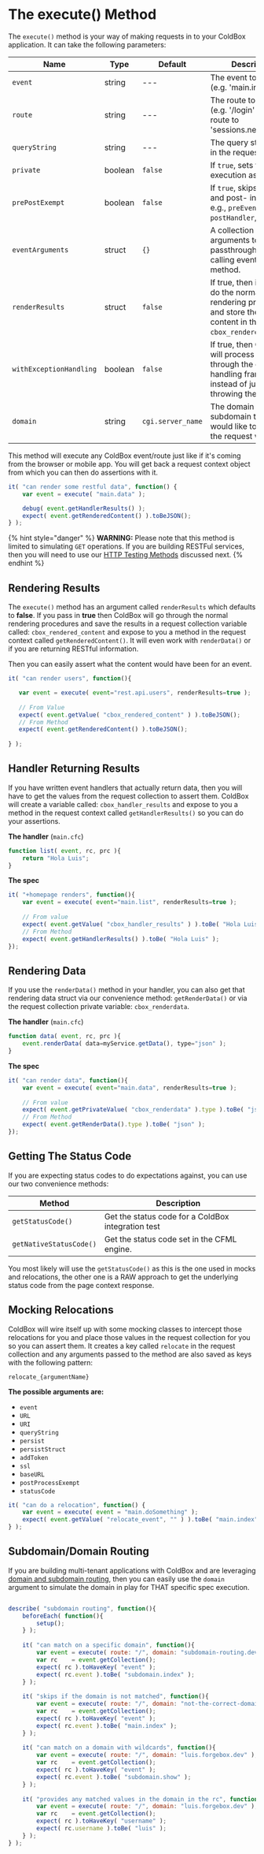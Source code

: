 # The execute() Method

The `execute()` method is your way of making requests in to your ColdBox application. It can take the following parameters:

| Name                    | Type    | Default           | Description                                                                                                                          |
| ----------------------- | ------- | ----------------- | ------------------------------------------------------------------------------------------------------------------------------------ |
| `event`                 | string  | ---               | The event to execute (e.g. 'main.index')                                                                                             |
| `route`                 | string  | ---               | The route to execute (e.g. '/login' which may route to 'sessions.new')                                                               |
| `queryString`           | string  | ---               | The query string to use in the request                                                                                               |
| `private`               | boolean | `false`           | If `true`, sets the event execution as private.                                                                                      |
| `prePostExempt`         | boolean | `false`           | If `true`, skips the pre- and post- interceptors. e.g., `preEvent`, `postHandler`, etc.                                              |
| `eventArguments`        | struct  | `{}`              | A collection of arguments to passthrough to the calling event handler method.                                                        |
| `renderResults`         | struct  | `false`           | If true, then it will try to do the normal rendering procedures and store the rendered content in the RC as `cbox_rendered_content`. |
| `withExceptionHandling` | boolean | `false`           | If true, then ColdBox will process any errors through the exception handling framework instead of just throwing the error.           |
| `domain`                | string  | `cgi.server_name` | The domain or subdomain that you would like to simulate the request with.                                                            |

This method will execute any ColdBox event/route just like if it's coming from the browser or mobile app.  You will get back a request context object from which you can then do assertions with it.

```javascript
it( "can render some restful data", function() {
    var event = execute( "main.data" );

    debug( event.getHandlerResults() );
    expect( event.getRenderedContent() ).toBeJSON();
} );
```

{% hint style="danger" %}
**WARNING:** Please note that this method is limited to simulating `GET` operations.  If you are building RESTFul services, then you will need to use our [HTTP Testing Methods](http-testing-methods.md) discussed next.
{% endhint %}

## Rendering Results

The `execute()` method has an argument called `renderResults` which defaults to **false**. If you pass in **true** then ColdBox will go through the normal rendering procedures and save the results in a request collection variable called: `cbox_rendered_content` and expose to you a method in the request context called `getRenderedContent()`. It will even work with `renderData()` or if you are returning RESTful information.&#x20;

Then you can easily assert what the content would have been for an event.

```javascript
it( "can render users", function(){

   var event = execute( event="rest.api.users", renderResults=true );
   
   // From Value
   expect( event.getValue( "cbox_rendered_content" ) ).toBeJSON();
   // From Method
   expect( event.getRenderedContent() ).toBeJSON();
   
} );
```

## Handler Returning Results

If you have written event handlers that actually return data, then you will have to get the values from the request collection to assert them. ColdBox will create a variable called: `cbox_handler_results` and expose to you a method in the request context called `getHandlerResults()` so you can do your assertions.

**The handler** (`main.cfc`)

```javascript
function list( event, rc, prc ){
    return "Hola Luis";
}
```

**The spec**

```javascript
it( "+homepage renders", function(){
    var event = execute( event="main.list", renderResults=true );
    
    // From value
    expect(	event.getValue( "cbox_handler_results" ) ).toBe( "Hola Luis" );
    // From Method
    expect( event.getHandlerResults() ).toBe( "Hola Luis" );
});
```

## Rendering Data

If you use the `renderData()` method in your handler, you can also get that rendering data struct via our convenience method: `getRenderData()` or via the request collection private variable: `cbox_renderdata`.

**The handler** (`main.cfc`)

```javascript
function data( event, rc, prc ){
    event.renderData( data=myService.getData(), type="json" );
}
```

**The spec**

```javascript
it( "can render data", function(){
    var event = execute( event="main.data", renderResults=true );
    
    // From value
    expect(	event.getPrivateValue( "cbox_renderdata" ).type ).toBe( "json" );
    // From Method
    expect( event.getRenderData().type ).toBe( "json" );
});
```

## Getting The Status Code

If you are expecting status codes to do expectations against, you can use our two convenience methods:

| Method                  | Description                                        |
| ----------------------- | -------------------------------------------------- |
| `getStatusCode()`       | Get the status code for a ColdBox integration test |
| `getNativeStatusCode()` | Get the status code set in the CFML engine.        |

You most likely will use the `getStatusCode()` as this is the one used in mocks and relocations, the other one is a RAW approach to get the underlying status code from the page context response.

## Mocking Relocations

ColdBox will wire itself up with some mocking classes to intercept those relocations for you and place those values in the request collection for you so you can assert them. It creates a key called `relocate` in the request collection and any arguments passed to the method are also saved as keys with the following pattern:

```
relocate_{argumentName}
```

**The possible arguments are:**

* `event`
* `URL`
* `URI`
* `queryString`
* `persist`
* `persistStruct`
* `addToken`
* `ssl`
* `baseURL`
* `postProcessExempt`
* `statusCode`

```javascript
it( "can do a relocation", function() {
    var event = execute( event = "main.doSomething" );
    expect( event.getValue( "relocate_event", "" ) ).toBe( "main.index" );
} );
```

## Subdomain/Domain Routing

If you are building multi-tenant applications with ColdBox and are leveraging [domain and subdomain routing](the-execute-method.md#undefined), then you can easily use the `domain` argument to simulate the domain in play for THAT specific spec execution.

```javascript

describe( "subdomain routing", function(){
	beforeEach( function(){
		setup();
	} );
	
	it( "can match on a specific domain", function(){
		var event = execute( route: "/", domain: "subdomain-routing.dev" );
		var rc    = event.getCollection();
		expect( rc ).toHaveKey( "event" );
		expect( rc.event ).toBe( "subdomain.index" );
	} );
	
	it( "skips if the domain is not matched", function(){
		var event = execute( route: "/", domain: "not-the-correct-domain.dev" );
		var rc    = event.getCollection();
		expect( rc ).toHaveKey( "event" );
		expect( rc.event ).toBe( "main.index" );
	} );
	
	it( "can match on a domain with wildcards", function(){
		var event = execute( route: "/", domain: "luis.forgebox.dev" );
		var rc    = event.getCollection();
		expect( rc ).toHaveKey( "event" );
		expect( rc.event ).toBe( "subdomain.show" );
	} );
	
	it( "provides any matched values in the domain in the rc", function(){
		var event = execute( route: "/", domain: "luis.forgebox.dev" );
		var rc    = event.getCollection();
		expect( rc ).toHaveKey( "username" );
		expect( rc.username ).toBe( "luis" );
	} );
} );

```
